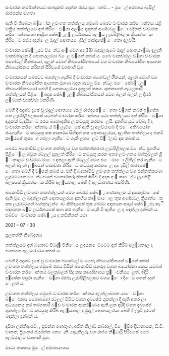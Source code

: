 සංචාරක කර්මාන්තයට පහසුකම් දෙන්න රජය සූොනම්... - මුෙල් අමාතය බැසිල් රාජපක්ෂ මහතා

ඇති වී තිබෙන බ඼ෝක ලවංගත තත්ත්ලය ශමුබේ බෙරට වංචාරක කර්ොන්තය යළි වක්‍රීය තත්ත්ලයට ඳත් කිරීෙ ව඲ශා අල඾ය ඳශුකක් අණ්ඩවල ඼ො බදිනන් වංචාරක කර්ොන්තය ශා ආශ්‍රිත ෂේබ඿්‍රල඼ ලර්ධනයට අල඾ය ලැවපිළිබලෂ ක්‍රියාත්ෙක කිරීෙට රජය දාදාන් ෙල මුදල් අොතය ෙැසිල් රාජඳෂේ඿ ෙශතා ඳලවයි.

වංචාරක ෂේබ඿්‍රයට ව් ෙන්ධ අං඾ වෙග අද 30) බඳරලරුබේ මුදල් අොතයාං඾බැ ඳැලැති වාකච්ඡාලක දී අොතයලරයා බ් ෙල ව඲ශන් කබෂ් ය. බෙෙ වාකච්ඡාල ව඲ශා වංචාරක බශෝටල් හිිනබයෝ, ගුලන් වොග් නිබයෝජිතබයෝ වශ වංචාරක නිබයෝජිත ආයතන නිබයෝජනය කරිනන් පිරිවෂේ වශභාගී වූශ.

වංචාරකයන් බෙරටට බගන්ලා ගැනීබ් දී වංචාරක බශෝටල් හිිනයන්, ගුලන් වොග් වශ වංචාරක නිබයෝජිත ආයතන මුශණ බදන ගැටලු ව් ෙන්ධල එෙ ෂේබ඿්‍රල඼ නිබයෝජිතබයෝ බෙහි දී අොතයලරයා දැනුලත් කෂශ. ශුනනාගත් ගැටලුකාරී තත්ත්ලයන් පිළිෙ඲ අදාෂ ෂේබ඿්‍රල඼ නිබයෝජිතයන් වෙග බලන් බලන් ල දීර්ඝ ල඾බයන් වාකච්ඡා බකරිණි.

බෙහි දී අදශව් දැෂේ වූ මුදල් අොතය ෙැසිල් රාජඳෂේ඿ ෙශතා ව඲ශන් කබෂ් ඉ඼ෂේක ගත ලැවපිළිබලෂෂේ යටබත් වංචාරක කර්ොන්තය යථා තත්ත්ලයට ඳත් කිරීෙ ව඲ශා ඳශුකක් වැඳයීෙට රජය බනොඳැකිෂ ල කටයුතු කරන ෙලයි. ඳුකගිය යුධ වෙබැ දී ද වංචාරක කර්ොන්තබැ ය් බි඲ ලැටීෙෂේ ඇති වූ අලව්ථාබේ දී එෙ අභිබයෝග ජයගැනීෙට කටයුතු කෂ ආකාරය සිහිඳත් කෂ අොතයලරයා, ඳලතින තත්ත්ලය ද බකටි කා඼යෂේ තුෂ ෙග ශරලා ගැනීෙට ශැකි ලන ෙලට වි඾්ලාව ඳෂ කබෂ් ය.

බෙරට බකොවිඩ් ලවංගත තත්ත්ලය වශ එන්නත්කරණ ලැවපිළිබලෂ ව් ෙන්ධ ප්‍රගතිය පිළිෙ඲ ල බවුක රටලල් දැනුලත් කිරීෙට කටයුතු කරන අතර ලවංගතය බශ්තුබලන් ශ්‍රී ඼ංකාලට වංචරණ මාො ඳනලා ඇති රටලල් වෙග එෙ මාො ලිහිල් කර ගැනීෙට බලන් බලන් ල඾බයන් වාකච්ඡා කිරීෙට කටයුතු කරන ෙල ද ෙැසිල් රාජඳෂේ඿ ෙශතා බෙහි දී ව඲ශන් කබෂ් ය. එහි දී බකොවිඩ් ලවංගත තත්ත්ලය වශ එන්නත්කරණ ලැවවටශන ව් ෙන්ධබයන් බතොරතුරු නිකුත් කිරීබ් දී අදාෂ අං඾ කාෙද්ධ ලැවපිළි බලෂෂේ ක්‍රියාත්ෙක කිරීබ් අල඾යතාල බෙහි දී අලධාරණය බකරිණි.

බකොවිඩි ලවංගත තතත්ත්ලයත් වෙග බෙරට ෂේබ඿්‍ර ගණනාලක ය් ඳුකෙැමාෙෂේ ඇති වූ ෙල බඳන්ලා දුන් අොතයලරයා ඳුකගිය කා඼ මාොල තුෂ අණ්ඩවල ක්‍රියාත්ෙක කෂ ලැවවටශන් බශ්තුබලන් ොව කිහිඳයෂේ තුෂ බෙරට අඳනයන ආදාය් ෂේබ඿්‍රබැ කැී බඳබනන බ඼ව ලර්ධනයෂේ ෂගා කර ගැනීෙට ශැකි වී ඇති ෙල ද බඳන්ලා දුන්බන් ය. එබව් ෙ වංචාරක ෂේබ඿්‍රය ද කඩිනිනන් යථා

2021 – 07 - 30

ප්‍රලතත්ති නිබේදනය

තත්ත්ලයට ඳත් බකොට විබද්඾ විනිෙය උඳයන ෙට්ටෙට ඳත් කිරීබ් අල඾යතාල ද බශබතෙ අලධාරණය කබෂ් ය.

බෙහි දී අදශව් දැෂේ වූ වංචාරක බශෝටල් වංගෙබැ නිබයෝජිතයන් ව඲ශන් කබෂ් ලවංගත තත්ත්ලය ශමුබේ රජය විසින් බකොවිඩ් පුනරුද වශන බයෝජනා ක්‍රෙය යටබත් වංචාරක කර්ොන්තය බලනුබලන් සිදු කෂ කාර්යභාරය ප්‍ර඾ංවනීය ෙලත්, ඉදිරි ඉ඼ෂේක වපුරා ගැනීෙ ව඲ශා රජබැ ලැවපිළිබලෂට වශය ඼ො දීෙට තෙන් දාදාන් ෙලත් ය.

ලවංගත තත්ත්ලය ශමුබේ වංචාරක කර්ොන්තය ඳලත්ලාබගන යාෙ ව඲ශා බ඼ෝකබැ බෙොබශෝ රටලල් විවිධ වශන ඳැබෂේජ ශුනන්ලා දී ඇති අතර ලා අධයයනය කර තරගකාරී බ඼ව වංචාරක ආකර්඿ණය ඇති ලන ඳරිදි වශන ඳැබෂේජ ශුනන්ලා දීෙට කටයුතු කිරීබ් අල඾යතාල ද මුදල් අොතයලරයා බෙහි දී ලැඩි දුරටත් බඳන්ලා දුන්බන් ය.

ඳවි‍රා ලන්නිආරච්, , ප්‍රවන්න රණතුංග, අජිත් නිලාඩ් කබ්රාල්, විෙ඼වීර දිවානායක, ඩී.වී. චානක, ප්‍රියංකර ජයරත්න යන ෙැති ඇෙැතිලරු වශ රාජය නි඼ධාරීු පිරිවෂේ බෙෙ අලව්ථාලට වශභාගී වූශ.

මාධ්‍ය කකකය මුෙල් අමාතයාංශය